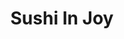 ---
layout: place
title: "Sushi In Joy"
permalink: /washington/bellevue/sushi-in-joy.html
stateAbbr: WA
stateName: Washington
cityName: Bellevue
seo:
  name: "Sushi In Joy"
  type: Restaurant
  links: https://sijbellevue.com/
description: "Looking for sushi in Bellevue, Washington? Check out Sushi In Joy for a delightful Japanese dining experience. Enjoy a variety of sushi and other dishes in a..."
place_id: ChIJEV-SJMBskFQRB6cEdcEWLPs
photos:
  - name: >-
      places/ChIJEV-SJMBskFQRB6cEdcEWLPs/photos/AeeoHcKNdWU_z39Ppr7S9zzL8o3AFnpgeTVfn5gw6MGbqLBhmzg9xPj5Jf_IyGnBd-xH0B6lNMIOcv2vM6zrDSYeVKvYV25J7UVBijwsiQerEWEdJWa4V-5KqUhk6cIQxLv4VTAoE6pa_X9mvvhe-l2mZJ_0vqJ1rJZ0N2S_PYOfLHPG25JX8z3l4LF27pWBRONXjuBU6f5qBjp6Q7fnz-WkikuHGfLb6fNl6YtGgnS9CRCZMyc09xPuUeVWkQGgRX7ufLq-tV4p5OxTLAxobCVSFn-0Qy7ZbFjrguKbHV5VazO0Ar-h6kY3vg1QFKIzA7jiFHt8zAEPBw8REZSBJ447NO20Rnf8iOa58mH_weB9wRn6l58UkYQmd99ZDdEDbm33JPEpRZBbR51DMUtxnwB6Z_TJ0pQLwiYJsdTH3v6UykM
    widthPx: 4032
    heightPx: 3024
    authorAttributions:
      - displayName: Mark Penaroza
        uri: https://maps.google.com/maps/contrib/108056271473607973091
        photoUri: >-
          https://lh3.googleusercontent.com/a-/ALV-UjWAvHdKessXzIWUKIuCQ7NixvUBjwZOy6tcZXUozT1l5yrLb6nT=s100-p-k-no-mo
    flagContentUri: >-
      https://www.google.com/local/imagery/report/?cb_client=maps_api_places.places_api&image_key=!1e10!2sCIHM0ogKEICAgICx84eqBg&hl=en-US
    googleMapsUri: >-
      https://www.google.com/maps/place//data=!3m4!1e2!3m2!1sCIHM0ogKEICAgICx84eqBg!2e10!4m2!3m1!1s0x54906cc024925f11:0xfb2c16c17504a707
  - name: >-
      places/ChIJEV-SJMBskFQRB6cEdcEWLPs/photos/AeeoHcLHs5X3djjZfJ8phi6pKMy4SLm59UQnR-w8yIb7YULbRvTtb052z83UXspJsBuBj3lTu_PCdzR_fYldiGKXEkCrWOxy5YjkoWiahL2DkY40saGUIMHJFzSA8s37n8PYO9hNj03F4R_sNsJE7qOeRQZH4xaXvsPLsoryRWY_W962vgyceOeQNxJzKBUQiHdpvTeFj20Q05ilgHn5XDh_su8x1b7eJBnPOjW3EFRx09vEruDGV0Deokfd_YrsJ7tnkDLrl_gCUOQ9MS0bHRuCOStjBXk5t4NTxN1yuJhRDR5cow
    widthPx: 4032
    heightPx: 3024
    authorAttributions:
      - displayName: Sushi In Joy
        uri: https://maps.google.com/maps/contrib/114925261903903011357
        photoUri: >-
          https://lh3.googleusercontent.com/a/ACg8ocLO0IrTqB3HjpZ2SRPzSjJuzn2ddEoUg9myldesqC0JGPlswQ=s100-p-k-no-mo
    flagContentUri: >-
      https://www.google.com/local/imagery/report/?cb_client=maps_api_places.places_api&image_key=!1e10!2sAF1QipMIat4rwW-TGTtdaFIEMEMmIP0_QeBSS6gka4RA&hl=en-US
    googleMapsUri: >-
      https://www.google.com/maps/place//data=!3m4!1e2!3m2!1sAF1QipMIat4rwW-TGTtdaFIEMEMmIP0_QeBSS6gka4RA!2e10!4m2!3m1!1s0x54906cc024925f11:0xfb2c16c17504a707
  - name: >-
      places/ChIJEV-SJMBskFQRB6cEdcEWLPs/photos/AeeoHcJbDK-1CYaBHY1MvwwBKFvKCEd4X-I8oq-mjuDm6LvbUFefwYethSe71FrhuQinArnQxP3N-05uHwm7_PZU_MtZStU3lRFOXQNEEwkXndv-2_0PC6_5nC21zybfx0NdYLfvrYkY8KNat6YSUeVrpCb_Tz2BkZ5xLXBYaVTZlI1HUO-hkptoVRnt57NXojt3Mf3XOrHGUtlev-n4bbGfRwr2lDmvdBgybXCMFWXtfvVR_zV9pCtmtpM79czC11eCTVERD4X7ROFiihEqfo6GBncAfnOIpvrlXDB9_ggr59KWMITdhNPTM-M6lG8E-b3r8GdgreURotSjVHJfzEtt8yS8vCp3WkI2S4-4H9XN3dGeaP_bGSuS14CSi126S5Z8AAHXkXQgDrnJXJMX5ZPaghYaRHPrJPVldxVt_1CK-3XPJX-w
    widthPx: 3767
    heightPx: 2710
    authorAttributions:
      - displayName: Jenny Ma
        uri: https://maps.google.com/maps/contrib/114296390441564676002
        photoUri: >-
          https://lh3.googleusercontent.com/a-/ALV-UjUgIEDkB2PzsQAjZtJxzL5NwawLrCpei_X1mvBSmllmI0Q-tBD5=s100-p-k-no-mo
    flagContentUri: >-
      https://www.google.com/local/imagery/report/?cb_client=maps_api_places.places_api&image_key=!1e10!2sCIHM0ogKEICAgIDP3M2WzgE&hl=en-US
    googleMapsUri: >-
      https://www.google.com/maps/place//data=!3m4!1e2!3m2!1sCIHM0ogKEICAgIDP3M2WzgE!2e10!4m2!3m1!1s0x54906cc024925f11:0xfb2c16c17504a707
  - name: >-
      places/ChIJEV-SJMBskFQRB6cEdcEWLPs/photos/AeeoHcIH-gCmEQod8oG96O5MnXqoXansAZMiJ-XZSwjHTniwp2VkQ54eKw3HsVq9GiD6Ry-9tLOrTl0Hn9DR9lmKIb47dSgz_cW97v4rF4SzvUmNEJgLTcF0EBFdVLZVlAZtz9chF7fERQ_RB0S5neyw5yI4MBlE1yIfT911xE8hXsW4Oc8-ZswflUFXypUN9xm3_MEWOiUEUKrDab5CwZtXaW4IhAT2dwcVnYodO9xlicBm3oPwyiPg0Kbretychm7mPRP1nWXOEW9xxKaH66KHEXVGP_S5O9c2gHMqv6x6wpsf6w
    widthPx: 4032
    heightPx: 3024
    authorAttributions:
      - displayName: Sushi In Joy
        uri: https://maps.google.com/maps/contrib/114925261903903011357
        photoUri: >-
          https://lh3.googleusercontent.com/a/ACg8ocLO0IrTqB3HjpZ2SRPzSjJuzn2ddEoUg9myldesqC0JGPlswQ=s100-p-k-no-mo
    flagContentUri: >-
      https://www.google.com/local/imagery/report/?cb_client=maps_api_places.places_api&image_key=!1e10!2sAF1QipMlTyFgHFJ4WMLFfxcBunqiUIqOAAOknZcqdQ4j&hl=en-US
    googleMapsUri: >-
      https://www.google.com/maps/place//data=!3m4!1e2!3m2!1sAF1QipMlTyFgHFJ4WMLFfxcBunqiUIqOAAOknZcqdQ4j!2e10!4m2!3m1!1s0x54906cc024925f11:0xfb2c16c17504a707
  - name: >-
      places/ChIJEV-SJMBskFQRB6cEdcEWLPs/photos/AeeoHcL-c-6h3Nl9AGW9wvEtqYeZyzU1_CYnZtWVaadFGiZ63hyk55YRUb4mz3NRt3QRpwPAS_ts2soTbMvLzvCfa9uxUwKpUw85V-jbKAUy_6OfCNJGL5PrrJ9vTHaqZYONk6DhTiFuh8FzCxtO3AHpU7AEaur9JcuAbUH6nQHtqWZy62rnb2-DqcU2-OS3LOzxxtBilC4NVFolgWqa1A7qx77jEQa136ox8usS192FDe4m0thzXcfjrJ2pp840PYWA7V-o28IiDxOVKqyN7J5B5pFvI5QoP6IefZb_pmV0augNpA
    widthPx: 4032
    heightPx: 3024
    authorAttributions:
      - displayName: Sushi In Joy
        uri: https://maps.google.com/maps/contrib/114925261903903011357
        photoUri: >-
          https://lh3.googleusercontent.com/a/ACg8ocLO0IrTqB3HjpZ2SRPzSjJuzn2ddEoUg9myldesqC0JGPlswQ=s100-p-k-no-mo
    flagContentUri: >-
      https://www.google.com/local/imagery/report/?cb_client=maps_api_places.places_api&image_key=!1e10!2sAF1QipMhde-C7HqCYXUYUSVvo642ytuKfVn7fcn2Ck-H&hl=en-US
    googleMapsUri: >-
      https://www.google.com/maps/place//data=!3m4!1e2!3m2!1sAF1QipMhde-C7HqCYXUYUSVvo642ytuKfVn7fcn2Ck-H!2e10!4m2!3m1!1s0x54906cc024925f11:0xfb2c16c17504a707
  - name: >-
      places/ChIJEV-SJMBskFQRB6cEdcEWLPs/photos/AeeoHcJiTFqquEvKhj70ZeCqLVTNRcPKBbfJmVuVrYX7pw7peOy07NHG2LC-3rZqF4q3WqWq6qvMdT8NL7FhHXgJn2OGf8qYjZlYDLw8enVDV_EIdKBldgIK_qfb071NoTzuZtpHjqkB29L5IxoK6cFKWc8_fPOS1jRq7fQ5ubYvoc9ljJ3hI-VM_hA7dT2ZHE4oy6dDvEVe9FdIXEcyIkgDfWvunz6Gbv5Aa1Z1AOaA-YflpRAo-AUewhHwe6UGlDLla-EwWoSdevv746jhNt0qYRV97a1vqmkdrlYGst8pxn__nA
    widthPx: 4032
    heightPx: 3024
    authorAttributions:
      - displayName: Sushi In Joy
        uri: https://maps.google.com/maps/contrib/114925261903903011357
        photoUri: >-
          https://lh3.googleusercontent.com/a/ACg8ocLO0IrTqB3HjpZ2SRPzSjJuzn2ddEoUg9myldesqC0JGPlswQ=s100-p-k-no-mo
    flagContentUri: >-
      https://www.google.com/local/imagery/report/?cb_client=maps_api_places.places_api&image_key=!1e10!2sAF1QipOdxqfEF3KcZwQPK5WWSPJWr-LYC09vGqBjmYE_&hl=en-US
    googleMapsUri: >-
      https://www.google.com/maps/place//data=!3m4!1e2!3m2!1sAF1QipOdxqfEF3KcZwQPK5WWSPJWr-LYC09vGqBjmYE_!2e10!4m2!3m1!1s0x54906cc024925f11:0xfb2c16c17504a707
  - name: >-
      places/ChIJEV-SJMBskFQRB6cEdcEWLPs/photos/AeeoHcI6sUCWAHpKD8t_oJPOYbcZGXh6WCna30v9SH59LB5UXEsb77A8R7bnfhzm05EuZlfkfePfySEBWT_WKrS5rQMaFHEEkK9qJZ93OMP2qjLxE5BFBtuR0ZbW0xCOPGfWZ5NQRqPNzCU1remTepTnwvosiBt9LWUbnePfoXinORdRMyVGJrv7yz0s3AGrHimculQNMpLlun4sggPd6nvNMK13BQjK_viqzL2LqEuhsDEqBEOMMdFApie-3AUMFp6URHrM7HgGLndVxcCvxVAPx9dvevo6i4M2z__diB7Cf6fXJw
    widthPx: 3024
    heightPx: 4032
    authorAttributions:
      - displayName: Sushi In Joy
        uri: https://maps.google.com/maps/contrib/114925261903903011357
        photoUri: >-
          https://lh3.googleusercontent.com/a/ACg8ocLO0IrTqB3HjpZ2SRPzSjJuzn2ddEoUg9myldesqC0JGPlswQ=s100-p-k-no-mo
    flagContentUri: >-
      https://www.google.com/local/imagery/report/?cb_client=maps_api_places.places_api&image_key=!1e10!2sAF1QipORVYAouXZ7VyvbBummMXC39mVi0fuj1yWB7XCG&hl=en-US
    googleMapsUri: >-
      https://www.google.com/maps/place//data=!3m4!1e2!3m2!1sAF1QipORVYAouXZ7VyvbBummMXC39mVi0fuj1yWB7XCG!2e10!4m2!3m1!1s0x54906cc024925f11:0xfb2c16c17504a707
  - name: >-
      places/ChIJEV-SJMBskFQRB6cEdcEWLPs/photos/AeeoHcIfzyVaabdq0V_68xlGbV6AA0JQeWzABmXii-fEEsBV1amk3tsqCuJdTT-2ZlvpTYGsUWWHMqv71pusB-riGoh1U67PB38sU-YuZRluHdxZXOMDTUcJmmGT8eGdBWjjrs-bIaxp4gqwjMbetxIn-u9VbncwQ9LIoOW2u8YZQ3cPXdW3ZdwxEPWwp1hyjT2z0TMrJMZoc6DN9Wmv4akAhMDK4vvhA8_OmDehQ7OfcXSbohgjDeR0FMvXUJs1wSYZiGG_ToEtUZxHPqfjgYJuo810vltIn2_XEaLLsUply5VjMqeTaBODrU5g_0PIrZP1fgbibqXY27Q1eqSKvOStYCkpRnXDy_44a8Y12O4KG0amdzrnAmtX8os99FS5vxsf0CZoufC57yO8z8iqT7lYAiqeZAXF9O01iR5loVJr34Y
    widthPx: 3000
    heightPx: 4000
    authorAttributions:
      - displayName: Ken Paterson
        uri: https://maps.google.com/maps/contrib/103380652288702587359
        photoUri: >-
          https://lh3.googleusercontent.com/a-/ALV-UjXbT7dCxf2u8i318blbYT9MR3voWGE3L2yQZJ07s42WqQkGVi4y=s100-p-k-no-mo
    flagContentUri: >-
      https://www.google.com/local/imagery/report/?cb_client=maps_api_places.places_api&image_key=!1e10!2sCIHM0ogKEICAgICHkJeXEQ&hl=en-US
    googleMapsUri: >-
      https://www.google.com/maps/place//data=!3m4!1e2!3m2!1sCIHM0ogKEICAgICHkJeXEQ!2e10!4m2!3m1!1s0x54906cc024925f11:0xfb2c16c17504a707
  - name: >-
      places/ChIJEV-SJMBskFQRB6cEdcEWLPs/photos/AeeoHcKxVwzhyX78Z207v2wcxoWOUYV24tKOQ_WC5j79CJIgpMUXAYIEDAc6Uvogkg6NyYDXnjazjDoK1voJSipPri9ZbCgCmUFpY2zzIKBhhtOV9X480o_AWHRUsASeDjWYkHS5o8yo6x5cBNDUfSPpXbk7GCyvhPBC57stqEXBwLt5cEY31L60pkOVqBw1x6ur2YgX_1obLNgtwomJ3jpxzWbIWr0AqyZDDX8-z8iovMnyp7zkvxNISKLxaMHJh8z8IRHnqZzJEUF6CbIKrVlwGL0qyCkYN4v7a2cJZoTHllwpe9rIVbpSamK34DzrP330SWpol48bDKkxqdXK26xDbPKTC7el5fty3rWzde_WRZ4b9-6VTvd2x85FA2DGeu-ILBMr3lpzETDMZ3mcxQ-xUfJhxD7109B0HxGAU11goRAGeCrW
    widthPx: 4160
    heightPx: 3120
    authorAttributions:
      - displayName: Joshua Hedani
        uri: https://maps.google.com/maps/contrib/113126452309707555698
        photoUri: >-
          https://lh3.googleusercontent.com/a/ACg8ocLGdIMchMtdfqZ88rWp7nPLsHmhZI88_Y96hLerkVLsQ7tKWw=s100-p-k-no-mo
    flagContentUri: >-
      https://www.google.com/local/imagery/report/?cb_client=maps_api_places.places_api&image_key=!1e10!2sCIHM0ogKEICAgID-qP6OmwE&hl=en-US
    googleMapsUri: >-
      https://www.google.com/maps/place//data=!3m4!1e2!3m2!1sCIHM0ogKEICAgID-qP6OmwE!2e10!4m2!3m1!1s0x54906cc024925f11:0xfb2c16c17504a707
  - name: >-
      places/ChIJEV-SJMBskFQRB6cEdcEWLPs/photos/AeeoHcKTtDEbsoQ_MYQ4QkOzDtBI5-E-kBrLoVeDeGYY-YKrWyLh9Fxe2WU6SyGexp7CS9e3yYrSwJug20IkTuMedZd7b5ZjDSbgUxnWWwDA4qYYkLSjBcUfgNfz8Yk3aw8wjXk9AnMg0q72mUlF5EPx-1YxOxK9mq2EE2vNaMbl1rJWBKm_nhyWFJ4QtzXgG_YI40TaisGcS2ByARY4zfMBz5eSDuT9ha4EUTrH3lrIfCHYi73NBDDS4LQ-fT5jKe6rPlfXXDTqCNrS3ypX8vMg_AzED0pFKogCoMF-Y1yGKgiS37m6dUunF8WU3dBAOraXxGfd7UsOpvjS4V9sj9DTYh3iYP7CrqFnxu30QjGYh2quPaeGF5leULxRBqdYE-KJxl5r8NEtGg5Slmg4Vrbg0oVQpkTJ9g1gHYby1Ct3H_1PeTWA
    widthPx: 4032
    heightPx: 2268
    authorAttributions:
      - displayName: Ryan Chiang
        uri: https://maps.google.com/maps/contrib/100683166509691633666
        photoUri: >-
          https://lh3.googleusercontent.com/a/ACg8ocJ_cwWx4pdA_ARMIMIKb1nAaUlx2gh_PDAe1W4f9vceDLcU_A=s100-p-k-no-mo
    flagContentUri: >-
      https://www.google.com/local/imagery/report/?cb_client=maps_api_places.places_api&image_key=!1e10!2sCIHM0ogKEICAgICsh4aS5QE&hl=en-US
    googleMapsUri: >-
      https://www.google.com/maps/place//data=!3m4!1e2!3m2!1sCIHM0ogKEICAgICsh4aS5QE!2e10!4m2!3m1!1s0x54906cc024925f11:0xfb2c16c17504a707
address: 2618 Bellevue Way NE, Bellevue, WA 98004, USA
street: 2618 Bellevue Way NE
city: Bellevue
state: WA
zip: '98004'
country: USA
neighborhood: Northwest Bellevue
latitude: '47.634167'
longitude: '-122.200556'
accessibility_options:
  wheelchairAccessibleParking: true
  wheelchairAccessibleEntrance: true
  wheelchairAccessibleRestroom: true
  wheelchairAccessibleSeating: true
business_status: OPERATIONAL
name: Sushi In Joy
google_maps_links:
  directionsUri: >-
    https://www.google.com/maps/dir//''/data=!4m7!4m6!1m1!4e2!1m2!1m1!1s0x54906cc024925f11:0xfb2c16c17504a707!3e0
  placeUri: https://maps.google.com/?cid=18098866022642919175
  writeAReviewUri: >-
    https://www.google.com/maps/place//data=!4m3!3m2!1s0x54906cc024925f11:0xfb2c16c17504a707!12e1
  reviewsUri: >-
    https://www.google.com/maps/place//data=!4m4!3m3!1s0x54906cc024925f11:0xfb2c16c17504a707!9m1!1b1
  photosUri: >-
    https://www.google.com/maps/place//data=!4m3!3m2!1s0x54906cc024925f11:0xfb2c16c17504a707!10e5
primary_type: Sushi Restaurant
opening_hours:
  regular: null
  current: null
secondary_opening_hours:
  regular:
    weekdayDescriptions: null
    type: null
  current:
    weekdayDescriptions: null
    type: null
phone: (425) 576-1743
price_level: PRICE_LEVEL_MODERATE
price_range: null
rating: '4.5'
rating_count: 288
website: https://sijbellevue.com/
reviews: null
parking_options: null
payment_options: null
allow_dogs: null
curbside_pickup: null
delivery: null
dine_in: null
good_for_children: null
good_for_groups: null
good_for_sports: null
live_music: null
menu_for_children: null
outdoor_seating: null
reservable: null
restroom: null
serves_beer: null
serves_breakfast: null
serves_brunch: null
serves_cocktails: null
serves_coffee: null
serves_dinner: null
serves_dessert: null
serves_lunch: null
serves_vegetarian_food: null
serves_wine: null
takeout: null
summary: null

---